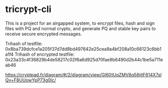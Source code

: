 # tricrypt-cli

This is a project for an airgapped system, to encrypt files, hash and sign files with PQ and normal crypto, and generate PQ and stable key pairs to receive secure encrypted messages.

Trihash of testfile:
0x8ba739dcfce1a205f37d7dd8bd497642e25cea9a4bf208a10c66123c6bb1a1f4
Trihash of encrypted testfile:
0x23a33c4f36829b4de58217c02f6a6d925d70fae8b6490d2b44c1be5a711eab46

https://cryptpad.fr/diagram/#/2/diagram/view/Gl60tUqZMV8q58jitF614X7slQv+F8UUowYpP73g0lc/